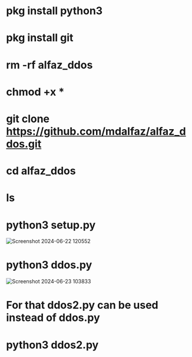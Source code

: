 # pkg install python3

# pkg install git

# rm -rf alfaz_ddos

# chmod +x *

# git clone https://github.com/mdalfaz/alfaz_ddos.git


# cd alfaz_ddos

# ls

# python3 setup.py

![Screenshot 2024-06-22 120552](https://github.com/mdalfaz/alfaz_ddos/assets/125147223/50b58114-17ca-462e-a6bf-39f3218feca4)

# python3 ddos.py

![Screenshot 2024-06-23 103833](https://github.com/mdalfaz/alfaz_ddos/assets/125147223/93c6cfdc-5ab9-4dd8-a525-dd117681a012)


# **For that ddos2.py can be used instead of ddos.py**

# python3 ddos2.py




